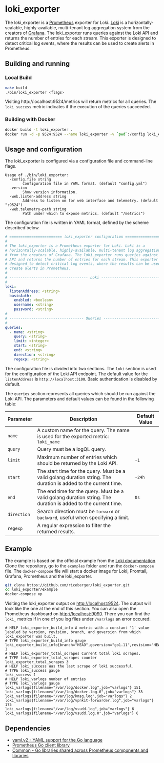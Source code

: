 # loki_exporter

The loki_exporter is a [Prometheus](https://prometheus.io) exporter for Loki. [Loki](https://github.com/grafana/loki) is a horizontally-scalable, highly-available, multi-tenant log aggregation system from the creators of [Grafana](https://grafana.com). The loki_exporter runs queries against the Loki API and returns the number of entries for each stream. This exporter is designed to detect critical log events, where the results can be used to create alerts in Prometheus.

## Building and running

### Local Build

```sh
make build
./bin/loki_exporter <flags>
```

Visiting http://localhost:9524/metrics will return metrics for all queries. The `loki_success` metric indicates if the execution of the queries succeeded.

### Building with Docker

```sh
docker build -t loki_exporter .
docker run -d -p 9524:9524 --name loki_exporter -v `pwd`:/config loki_exporter --config.file=/config/config.yml
```

## Usage and configuration

The loki_exporter is configured via a configuration file and command-line flags.

```
Usage of ./bin/loki_exporter:
  -config.file string
    	Configuration file in YAML format. (default "config.yml")
  -version
    	Show version information.
  -web.listen-address string
    	Address to listen on for web interface and telemetry. (default ":9524")
  -web.telemetry-path string
    	Path under which to expose metrics. (default "/metrics")
```

The configuration file is written in YAML format, defined by the scheme described below.

```yaml
# ======================== loki_exporter configuration =========================
#
# The loki_exporter is a Prometheus exporter for Loki. Loki is a
# horizontally-scalable, highly-available, multi-tenant log aggregation system
# from the creators of Grafana. The loki_exporter runs queries against the Loki
# API and returns the number of entries for each stream. This exporter is
# designed to detect critical log events, where the results can be used to
# create alerts in Prometheus.
#
# ------------------------------------ Loki ------------------------------------
#
loki:
  listenAddress: <string>
  basicAuth:
    enabled: <boolean>
    username: <string>
    password: <string>
#
# ---------------------------------- Queries -----------------------------------
#
queries:
  - name: <string>
    query: <string>
    limit: <integer>
    start: <string>
    end: <string>
    direction: <string>
    regexp: <string>
```

The configuration file is divided into two sections. The `loki` section is used for the configuration of the Loki API endpoint. The default value for the `listenAddress` is `http://localhost:3100`. Basic authentication is disabled by default.

The `queries` section represents all queries which should be run against the Loki API. The parameters and default values can be found in the following table:

| Parameter | Description | Default Value |
| --------- | ----------- | ------------- |
| `name` | A custom name for the query. The name is used for the exported metric: `loki_name` | |
| `query` | Query must be a logQL query. | |
| `limit` | Maximum number of entries which should be returned by the Loki API. | `-1` |
| `start` | The start time for the query. Must be a valid golang duration string. The duration is added to the current time. | `-24h` |
| `end` | The end time for the query. Must be a valid golang duration string. The duration is added to the current time. | `0s` |
| `direction` | Search direction must be `forward` or `backward`, useful when specifying a limit. | |
| `regexp` | A regular expression to filter the returned results. | |

## Example

The example is based on the official example from the [Loki documentation](https://github.com/grafana/loki). Clone the repository, go to the `examples` folder and run the `docker-compose` file. The `docker-compose` file will start a docker image for Loki, Promtail, Grafana, Prometheus and the loki_exporter.

```sh
git clone https://github.com/ricoberger/loki_exporter.git
cd loki_exporter/example
docker-compose up
```

Visiting the loki_exporter output on [http://localhost:9524](http://localhost:9524). The output will look like the one at the end of this section. You can also open the Prometheus dashboard on [http://localhost:9090](http://localhost:9090). There you can find the `loki_` metrics if in one of you log files under `/var/logs` an error occured.

```
# HELP loki_exporter_build_info A metric with a constant '1' value labeled by version, revision, branch, and goversion from which loki_exporter was built.
# TYPE loki_exporter_build_info gauge
loki_exporter_build_info{branch="HEAD",goversion="go1.11",revision="HEAD",version=""} 1
# HELP loki_exporter_total_scrapes Current total loki scrapes.
# TYPE loki_exporter_total_scrapes counter
loki_exporter_total_scrapes 3
# HELP loki_success Was the last scrape of loki successful.
# TYPE loki_success gauge
loki_success 1
# HELP loki_varlogs number of entries
# TYPE loki_varlogs gauge
loki_varlogs{filename="/var/log/docker.log",job="varlogs"} 151
loki_varlogs{filename="/var/log/docker.log.0",job="varlogs"} 33
loki_varlogs{filename="/var/log/kmsg.log",job="varlogs"} 2
loki_varlogs{filename="/var/log/vpnkit-forwarder.log",job="varlogs"} 175
loki_varlogs{filename="/var/log/vsudd.log",job="varlogs"} 6
loki_varlogs{filename="/var/log/vsudd.log.0",job="varlogs"} 6
```

## Dependencies

- [yaml.v2 - YAML support for the Go language](gopkg.in/yaml.v2)
- [Prometheus Go client library](github.com/prometheus/client_golang)
- [Common - Go libraries shared across Prometheus components and libraries](github.com/prometheus/common)
